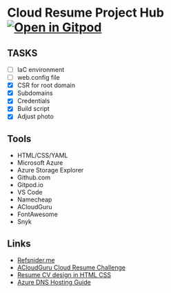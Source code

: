 # Cloud Resume Project Hub [![Open in Gitpod](https://gitpod.io/button/open-in-gitpod.svg)](https://gitpod.io/#https://github.com/GorillaBearWolf/cloud-resume-azure)

## TASKS

- [ ] IaC environment
- [ ] web.config file
- [x] CSR for root domain
- [x] Subdomains
- [x] Credentials
- [x] Build script
- [x] Adjust photo

## Tools

- HTML/CSS/YAML
- Microsoft Azure
- Azure Storage Explorer
- Github.com
- Gitpod.io
- VS Code
- Namecheap
- ACloudGuru
- FontAwesome
- Snyk

## Links

- [Refsnider.me](https://www.refsnider.me)
- [ACloudGuru Cloud Resume Challenge](https://acloudguru.com/blog/engineering/cloudguruchallenge-your-resume-in-azure)
- [Resume CV design in HTML CSS](https://www.youtube.com/watch?v=hnjHCmaUVPg&t=150s)
- [Azure DNS Hosting Guide](https://medium.com/capgemini-microsoft-team/a-guide-to-hosting-a-static-website-in-azure-832e5a785bd2)
